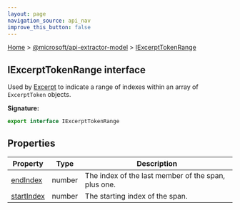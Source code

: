 ```yaml
---
layout: page
navigation_source: api_nav
improve_this_button: false
---
```



[Home](./index.md) &gt; [@microsoft/api-extractor-model](./api-extractor-model.md) &gt; [IExcerptTokenRange](./api-extractor-model.iexcerpttokenrange.md)

## IExcerptTokenRange interface

Used by [Excerpt](./api-extractor-model.excerpt.md) to indicate a range of indexes within an array of `ExcerptToken` objects.

<b>Signature:</b>

```typescript
export interface IExcerptTokenRange
```

## Properties

|  Property | Type | Description |
|  --- | --- | --- |
|  [endIndex](./api-extractor-model.iexcerpttokenrange.endindex.md) | number | The index of the last member of the span, plus one. |
|  [startIndex](./api-extractor-model.iexcerpttokenrange.startindex.md) | number | The starting index of the span. |
